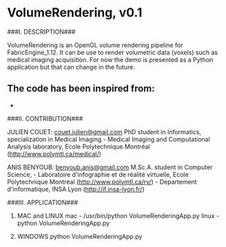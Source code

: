 VolumeRendering, v0.1
=====


###I. DESCRIPTION###

VolumeRendering is an OpenGL volume rendering pipeline for FabricEngine_1.12.
It can be use to render volumetric data (voxels) such as medical imaging acquisition.
For now the demo is presented as a Python application but that can change in the future.

The code has been inspired from:
  - 
  -
 


###II. CONTRIBUTION###

  JULIEN COUET: couet.julien@gmail.com
  PhD student in Informatics, specialization in Medical Imaging
    - Medical Imaging and Computational Analysis laboratory, Ecole Polytechnique Montréal (http://www.polymtl.ca/medical/)
  
  ANIS BENYOUB: benyoub.anis@gmail.com
  M.Sc.A. student in Computer Science, 
    - Laboratoire d'infographie et de réalité virtuelle, Ecole Polytechnique Montréal (http://www.polymtl.ca/rv/)
    - Departement d'informatique, INSA Lyon (http://if.insa-lyon.fr/) 



###III. APPLICATION###

  1. MAC and LINUX
    mac - /usr/bin/python VolumeRenderingApp.py 
    linux - python VolumeRenderingApp.py 


  2. WINDOWS
    python VolumeRenderingApp.py
 